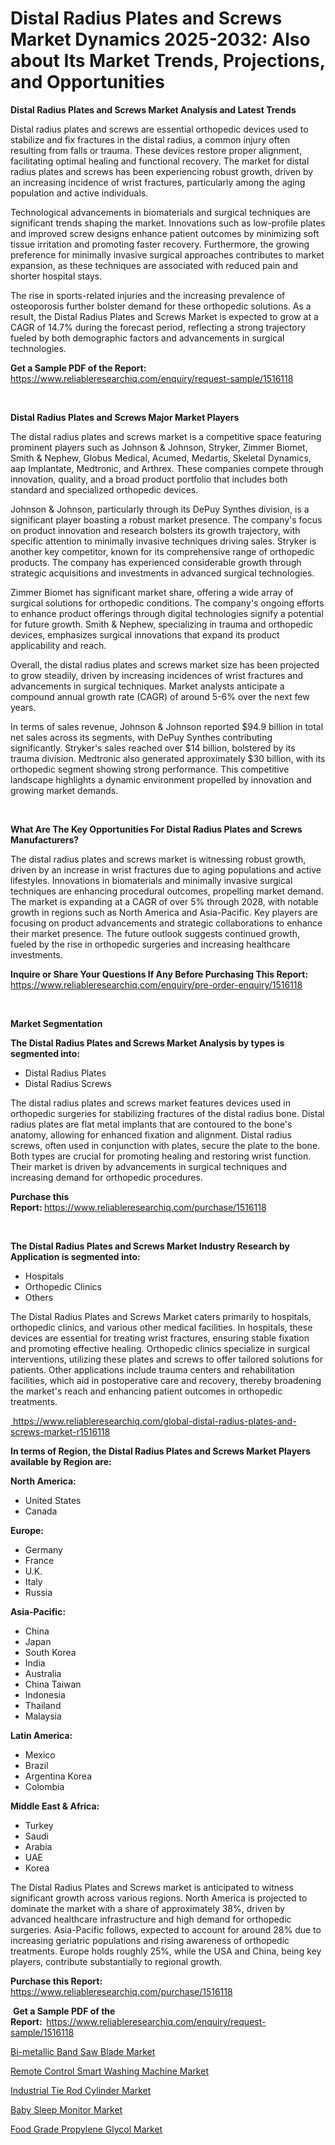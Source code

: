 <p><h1>Distal Radius Plates and Screws Market Dynamics 2025-2032: Also about Its Market Trends, Projections, and Opportunities</h1></p><p><strong>Distal Radius Plates and Screws Market Analysis and Latest Trends</strong></p>
<p><p>Distal radius plates and screws are essential orthopedic devices used to stabilize and fix fractures in the distal radius, a common injury often resulting from falls or trauma. These devices restore proper alignment, facilitating optimal healing and functional recovery. The market for distal radius plates and screws has been experiencing robust growth, driven by an increasing incidence of wrist fractures, particularly among the aging population and active individuals.</p><p>Technological advancements in biomaterials and surgical techniques are significant trends shaping the market. Innovations such as low-profile plates and improved screw designs enhance patient outcomes by minimizing soft tissue irritation and promoting faster recovery. Furthermore, the growing preference for minimally invasive surgical approaches contributes to market expansion, as these techniques are associated with reduced pain and shorter hospital stays.</p><p>The rise in sports-related injuries and the increasing prevalence of osteoporosis further bolster demand for these orthopedic solutions. As a result, the Distal Radius Plates and Screws Market is expected to grow at a CAGR of 14.7% during the forecast period, reflecting a strong trajectory fueled by both demographic factors and advancements in surgical technologies.</p></p>
<p><strong>Get a Sample PDF of the Report:&nbsp;</strong> <a href="https://www.reliableresearchiq.com/enquiry/request-sample/1516118?utm_campaign=1137&utm_medium=2&utm_source=Github&utm_content=ia&utm_term=29032025&utm_id=distal-radius-plates-and-screws">https://www.reliableresearchiq.com/enquiry/request-sample/1516118</a></p>
<p>&nbsp;</p>
<p><strong>Distal Radius Plates and Screws Major Market Players</strong></p>
<p><p>The distal radius plates and screws market is a competitive space featuring prominent players such as Johnson & Johnson, Stryker, Zimmer Biomet, Smith & Nephew, Globus Medical, Acumed, Medartis, Skeletal Dynamics, aap Implantate, Medtronic, and Arthrex. These companies compete through innovation, quality, and a broad product portfolio that includes both standard and specialized orthopedic devices.</p><p>Johnson & Johnson, particularly through its DePuy Synthes division, is a significant player boasting a robust market presence. The company's focus on product innovation and research bolsters its growth trajectory, with specific attention to minimally invasive techniques driving sales. Stryker is another key competitor, known for its comprehensive range of orthopedic products. The company has experienced considerable growth through strategic acquisitions and investments in advanced surgical technologies.</p><p>Zimmer Biomet has significant market share, offering a wide array of surgical solutions for orthopedic conditions. The company's ongoing efforts to enhance product offerings through digital technologies signify a potential for future growth. Smith & Nephew, specializing in trauma and orthopedic devices, emphasizes surgical innovations that expand its product applicability and reach.</p><p>Overall, the distal radius plates and screws market size has been projected to grow steadily, driven by increasing incidences of wrist fractures and advancements in surgical techniques. Market analysts anticipate a compound annual growth rate (CAGR) of around 5-6% over the next few years.</p><p>In terms of sales revenue, Johnson & Johnson reported $94.9 billion in total net sales across its segments, with DePuy Synthes contributing significantly. Stryker's sales reached over $14 billion, bolstered by its trauma division. Medtronic also generated approximately $30 billion, with its orthopedic segment showing strong performance. This competitive landscape highlights a dynamic environment propelled by innovation and growing market demands.</p></p>
<p>&nbsp;</p>
<p><strong>What Are The Key Opportunities For Distal Radius Plates and Screws Manufacturers?</strong></p>
<p><p>The distal radius plates and screws market is witnessing robust growth, driven by an increase in wrist fractures due to aging populations and active lifestyles. Innovations in biomaterials and minimally invasive surgical techniques are enhancing procedural outcomes, propelling market demand. The market is expanding at a CAGR of over 5% through 2028, with notable growth in regions such as North America and Asia-Pacific. Key players are focusing on product advancements and strategic collaborations to enhance their market presence. The future outlook suggests continued growth, fueled by the rise in orthopedic surgeries and increasing healthcare investments.</p></p>
<p><strong>Inquire or Share Your Questions If Any Before Purchasing This Report:</strong> <a href="https://www.reliableresearchiq.com/enquiry/pre-order-enquiry/1516118?utm_campaign=1137&utm_medium=2&utm_source=Github&utm_content=ia&utm_term=29032025&utm_id=distal-radius-plates-and-screws">https://www.reliableresearchiq.com/enquiry/pre-order-enquiry/1516118</a></p>
<p>&nbsp;</p>
<p><strong>Market Segmentation</strong></p>
<p><strong>The Distal Radius Plates and Screws Market Analysis by types is segmented into:</strong></p>
<p><ul><li>Distal Radius Plates</li><li>Distal Radius Screws</li></ul></p>
<p><p>The distal radius plates and screws market features devices used in orthopedic surgeries for stabilizing fractures of the distal radius bone. Distal radius plates are flat metal implants that are contoured to the bone's anatomy, allowing for enhanced fixation and alignment. Distal radius screws, often used in conjunction with plates, secure the plate to the bone. Both types are crucial for promoting healing and restoring wrist function. Their market is driven by advancements in surgical techniques and increasing demand for orthopedic procedures.</p></p>
<p><strong>Purchase this Report:&nbsp;</strong><a href="https://www.reliableresearchiq.com/purchase/1516118?utm_campaign=1137&utm_medium=2&utm_source=Github&utm_content=ia&utm_term=29032025&utm_id=distal-radius-plates-and-screws">https://www.reliableresearchiq.com/purchase/1516118</a></p>
<p>&nbsp;</p>
<p><strong>The Distal Radius Plates and Screws Market Industry Research by Application is segmented into:</strong></p>
<p><ul><li>Hospitals</li><li>Orthopedic Clinics</li><li>Others</li></ul></p>
<p><p>The Distal Radius Plates and Screws Market caters primarily to hospitals, orthopedic clinics, and various other medical facilities. In hospitals, these devices are essential for treating wrist fractures, ensuring stable fixation and promoting effective healing. Orthopedic clinics specialize in surgical interventions, utilizing these plates and screws to offer tailored solutions for patients. Other applications include trauma centers and rehabilitation facilities, which aid in postoperative care and recovery, thereby broadening the market's reach and enhancing patient outcomes in orthopedic treatments.</p></p>
<p><a href="https://www.reliableresearchiq.com/global-distal-radius-plates-and-screws-market-r1516118?utm_campaign=1137&utm_medium=2&utm_source=Github&utm_content=ia&utm_term=29032025&utm_id=distal-radius-plates-and-screws">&nbsp;https://www.reliableresearchiq.com/global-distal-radius-plates-and-screws-market-r1516118</a></p>
<p><strong>In terms of Region, the Distal Radius Plates and Screws Market Players available by Region are:</strong></p>
<p>
    <p> <strong> North America: </strong>
        <ul>
            <li>United States</li>
            <li>Canada</li>
        </ul>
        </p> 
    <p> <strong> Europe: </strong>
        <ul>
            <li>Germany</li>
            <li>France</li>
            <li>U.K.</li>
            <li>Italy</li>
            <li>Russia</li>
        </ul>
        </p> 
    <p> <strong> Asia-Pacific: </strong>
        <ul>
            <li>China</li>
            <li>Japan</li>
            <li>South Korea</li>
            <li>India</li>
            <li>Australia</li>
            <li>China Taiwan</li>
            <li>Indonesia</li>
            <li>Thailand</li>
            <li>Malaysia</li>
        </ul>
        </p> 
    <p> <strong> Latin America: </strong>
        <ul>
            <li>Mexico</li>
            <li>Brazil</li>
            <li>Argentina Korea</li>
            <li>Colombia</li>
        </ul>
        </p> 
    <p> <strong> Middle East & Africa: </strong>
        <ul>
            <li>Turkey</li>
            <li>Saudi</li>
            <li>Arabia</li>
            <li>UAE</li>
            <li>Korea</li>
        </ul>
    </p>
    </p>
<p><p>The Distal Radius Plates and Screws market is anticipated to witness significant growth across various regions. North America is projected to dominate the market with a share of approximately 38%, driven by advanced healthcare infrastructure and high demand for orthopedic surgeries. Asia-Pacific follows, expected to account for around 28% due to increasing geriatric populations and rising awareness of orthopedic treatments. Europe holds roughly 25%, while the USA and China, being key players, contribute substantially to regional growth.</p></p>
<p><strong>Purchase this Report: </strong><a href="https://www.reliableresearchiq.com/purchase/1516118?utm_campaign=1137&utm_medium=2&utm_source=Github&utm_content=ia&utm_term=29032025&utm_id=distal-radius-plates-and-screws">https://www.reliableresearchiq.com/purchase/1516118</a></p>
<p>&nbsp;<strong>Get a Sample PDF of the Report:&nbsp;&nbsp;</strong><a href="https://www.reliableresearchiq.com/enquiry/request-sample/1516118?utm_campaign=1137&utm_medium=2&utm_source=Github&utm_content=ia&utm_term=29032025&utm_id=distal-radius-plates-and-screws">https://www.reliableresearchiq.com/enquiry/request-sample/1516118</a></p>
<p><strong></strong></p>
<p><p><a href="https://github.com/navodfetiya/Market-Research-Report-List-1/blob/main/bi-metallic-band-saw-blade-market.md?utm_campaign=1137&utm_medium=2&utm_source=Github&utm_content=ia&utm_term=29032025&utm_id=distal-radius-plates-and-screws">Bi-metallic Band Saw Blade Market</a></p><p><a href="https://github.com/omemaeuseda/Market-Research-Report-List-1/blob/main/remote-control-smart-washing-machine-market.md?utm_campaign=1137&utm_medium=2&utm_source=Github&utm_content=ia&utm_term=29032025&utm_id=distal-radius-plates-and-screws">Remote Control Smart Washing Machine Market</a></p><p><a href="https://github.com/doganaqev/Market-Research-Report-List-1/blob/main/industrial-tie-rod-cylinder-market.md?utm_campaign=1137&utm_medium=2&utm_source=Github&utm_content=ia&utm_term=29032025&utm_id=distal-radius-plates-and-screws">Industrial Tie Rod Cylinder Market</a></p><p><a href="https://github.com/yenagmah/Market-Research-Report-List-1/blob/main/baby-sleep-monitor-market.md?utm_campaign=1137&utm_medium=2&utm_source=Github&utm_content=ia&utm_term=29032025&utm_id=distal-radius-plates-and-screws">Baby Sleep Monitor Market</a></p><p><a href="https://github.com/cevzarvargem/Market-Research-Report-List-1/blob/main/food-grade-propylene-glycol-market.md?utm_campaign=1137&utm_medium=2&utm_source=Github&utm_content=ia&utm_term=29032025&utm_id=distal-radius-plates-and-screws">Food Grade Propylene Glycol Market</a></p></p>